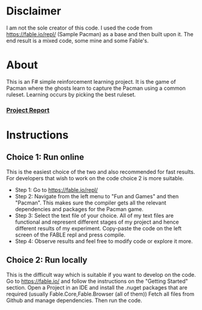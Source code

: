 # Disclaimer
I am not the sole creator of this code. I used the code from https://fable.io/repl/ (Sample Pacman)
as a base and then built upon it. The end result is a mixed code, some mine and some Fable's. 

# About
This is an F# simple reinforcement learning project. It is the game of Pacman
where the ghosts learn to capture the Pacman using a common ruleset. Learning occurs by picking the best ruleset.

### [Project Report](https://github.com/mchatzis/Relevant-Expertise-Aggregation-A-simple-reinforcement-learning-approach-/blob/master/Relevant%20Expertise%20Aggregation.pdf)

# Instructions

## Choice 1: Run online
This is the easiest choice of the two and also recommended for fast results. For developers that wish to work on the code choice 2
is more suitable.

- Step 1: Go to https://fable.io/repl/
- Step 2: Navigate from the left menu to "Fun and Games" and then "Pacman". This makes sure the compiler gets all the relevant dependencies           and packages for the Pacman game. 
- Step 3: Select the text file of your choice. All of my text files are functional and represent different stages of my project and hence             different results of my experiment.
          Copy-paste the code on the left screen of the FABLE repl and press compile.
- Step 4: Observe results and feel free to modify code or explore it more. 

## Choice 2: Run locally
This is the difficult way which is suitable if you want to develop on the code.
Go to https://fable.io/ and follow the instructions on the "Getting Started" section.
Open a Project in an IDE and install the .nuget packages that are required (usually Fable.Core,Fable.Browser (all of them))
Fetch all files from Github and manage dependencies. Then run the code.

